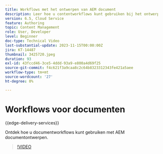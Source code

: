```yaml
---
title: Workflows met het ontwerpen van AEM document
description: Leer hoe u contentworkflows kunt gebruiken bij het ontwerpen van AEM document.
version: 6.5, Cloud Service
feature: Authoring
topic: Content Management
role: User, Developer
level: Beginner
doc-type: Technical Video
last-substantial-update: 2023-11-15T00:00:00Z
jira: KT-14487
thumbnail: 3425720.jpeg
duration: 93
exl-id: 43fccd46-3ce5-4ddd-93a9-e800a4d69f25
source-git-commit: f4c621f3a9caa8c2c64b8323312343fe421a5aee
workflow-type: tm+mt
source-wordcount: '27'
ht-degree: 0%

---
```


# Workflows voor documenten

{{edge-delivery-services}}

Ontdek hoe u documentworkflows kunt gebruiken met AEM documentontwerpen.

>[!VIDEO](https://video.tv.adobe.com/v/3425720/?learn=on)
